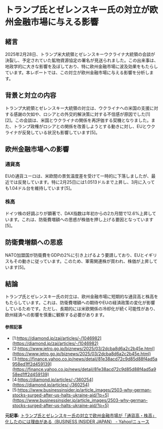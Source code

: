 # トランプ氏とゼレンスキー氏の対立が欧州金融市場に与える影響

## 緒言

2025年2月28日、トランプ米大統領とゼレンスキーウクライナ大統領の会談が決裂し、予定されていた鉱物資源協定の署名が見送られました。この出来事は、地政学的に大きな影響を及ぼしており、特に欧州金融市場に波及効果をもたらしています。本レポートでは、この対立が欧州金融市場に与える影響を分析します。

## 背景と対立の内容

トランプ大統領とゼレンスキー大統領の対立は、ウクライナへの米国の支援に対する感謝の欠如や、ロシアとの外交的解決策に対する不信感が原因でした[1][2]。この会談は、米国とウクライナの関係を再評価する契機となりました。また、トランプ政権がロシアとの関係を改善しようとする動きに対し、EUとウクライナが反発している状況も影響しています[5]。

## 欧州金融市場への影響

### 通貨高

EUの通貨ユーロは、米欧間の景気温度差を受けて一時的に下落しましたが、最近では反発しています。特に2月25日には1.0513ドルまで上昇し、3月に入っても1.04ドル台を維持しています[5]。

### 株高

ドイツ株の好調ぶりが顕著で、DAX指数は年初からの2カ月間で12.6%上昇しています。これは、防衛費増額への思惑が株価を押し上げる要因となっています[5]。

## 防衛費増額への思惑

NATO加盟国が防衛費をGDPの2%に引き上げるよう要請しており、EUとイギリスもその動きに従っています。このため、軍需関連株が買われ、株価が上昇しています[5]。

## 結論

トランプ氏とゼレンスキー氏の対立は、欧州金融市場に短期的な通貨高と株高をもたらしています。これは、防衛費増額への期待やEUの経済政策の変化が影響しているためです。ただし、長期的には米欧関係の冷却化が続く可能性があり、欧州経済への影響を慎重に観察する必要があります。

#### 参照記事
- [1:https://diamond.jp/zai/articles/-/1046982](https://diamond.jp/zai/articles/-/1046982)
- [2:https://www.jetro.go.jp/biznews/2025/03/2dcba8d6a2c2b45e.html](https://www.jetro.go.jp/biznews/2025/03/2dcba8d6a2c2b45e.html)
- [3:https://finance.yahoo.co.jp/news/detail/81e38acd72c9d85d88f4ad5a958ed1ff2d459139](https://finance.yahoo.co.jp/news/detail/81e38acd72c9d85d88f4ad5a958ed1ff2d459139)
- [4:https://diamond.jp/articles/-/360254](https://diamond.jp/articles/-/360254)
- [5:https://www.businessinsider.jp/article_images/2503-why-german-stocks-surged-after-us-halts-ukraine-aid/?p=5](https://www.businessinsider.jp/article_images/2503-why-german-stocks-surged-after-us-halts-ukraine-aid/?p=5)


**元記事:** [トランプ氏とゼレンスキー氏の対立で欧州金融市場が「通貨高・株高」化したのには理由がある（BUSINESS INSIDER JAPAN） - Yahoo!ニュース](https://news.yahoo.co.jp/articles/ee8c5e9a3ee55d953bd534552ba2a1d747d1ed07?source=rss)